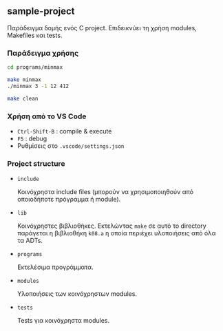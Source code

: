 ## sample-project

Παράδειγμα δομής ενός C project. Επιδεικνύει τη χρήση modules, Makefiles και tests.

### Παράδειγμα χρήσης

```bash
cd programs/minmax

make minmax
./minmax 3 -1 12 412

make clean
```

### Χρήση από το VS Code

- `Ctrl-Shift-B` : compile & execute
- `F5` : debug
- Ρυθμίσεις στο `.vscode/settings.json`

### Project structure

- `include`

  Κοινόχρηστα include files (μπορούν να χρησιμοποιηθούν από οποιοδήποτε πρόγραμμα ή module).

- `lib`

  Κοινόχρηστες βιβλιοθήκες. Εκτελώντας `make` σε αυτό το directory παράγεται η βιβλιοθήκη
  `k08.a` η οποία περιέχει υλοποιήσεις από όλα τα ADTs.

- `programs`

  Εκτελέσιμα προγράμματα.

- `modules`

  Υλοποιήσεις των κοινόχρηστων modules.

- `tests`

  Tests για κοινόχρηστα modules.